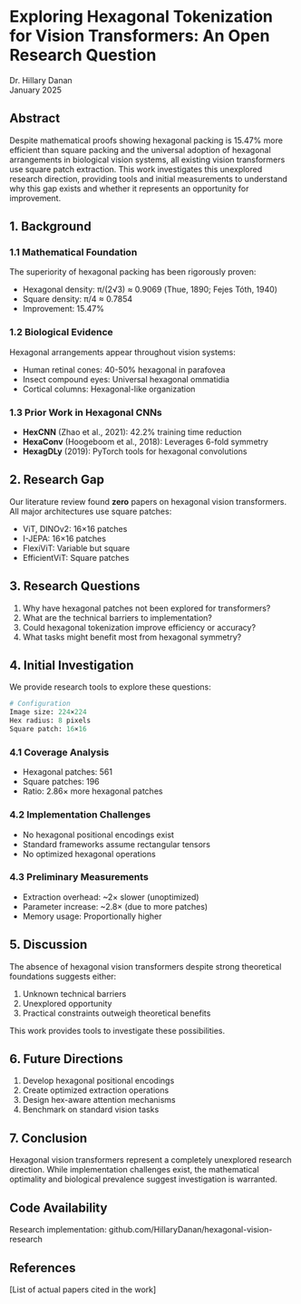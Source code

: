 # Exploring Hexagonal Tokenization for Vision Transformers: An Open Research Question

Dr. Hillary Danan  
January 2025

## Abstract

Despite mathematical proofs showing hexagonal packing is 15.47% more efficient than square packing and the universal adoption of hexagonal arrangements in biological vision systems, all existing vision transformers use square patch extraction. This work investigates this unexplored research direction, providing tools and initial measurements to understand why this gap exists and whether it represents an opportunity for improvement.

## 1. Background

### 1.1 Mathematical Foundation

The superiority of hexagonal packing has been rigorously proven:
- Hexagonal density: π/(2√3) ≈ 0.9069 (Thue, 1890; Fejes Tóth, 1940)
- Square density: π/4 ≈ 0.7854
- Improvement: 15.47%

### 1.2 Biological Evidence

Hexagonal arrangements appear throughout vision systems:
- Human retinal cones: 40-50% hexagonal in parafovea
- Insect compound eyes: Universal hexagonal ommatidia
- Cortical columns: Hexagonal-like organization

### 1.3 Prior Work in Hexagonal CNNs

- **HexCNN** (Zhao et al., 2021): 42.2% training time reduction
- **HexaConv** (Hoogeboom et al., 2018): Leverages 6-fold symmetry
- **HexagDLy** (2019): PyTorch tools for hexagonal convolutions

## 2. Research Gap

Our literature review found **zero** papers on hexagonal vision transformers. All major architectures use square patches:
- ViT, DINOv2: 16×16 patches
- I-JEPA: 16×16 patches
- FlexiViT: Variable but square
- EfficientViT: Square patches

## 3. Research Questions

1. Why have hexagonal patches not been explored for transformers?
2. What are the technical barriers to implementation?
3. Could hexagonal tokenization improve efficiency or accuracy?
4. What tasks might benefit most from hexagonal symmetry?

## 4. Initial Investigation

We provide research tools to explore these questions:

```python
# Configuration
Image size: 224×224
Hex radius: 8 pixels
Square patch: 16×16
```

### 4.1 Coverage Analysis

- Hexagonal patches: 561
- Square patches: 196
- Ratio: 2.86× more hexagonal patches

### 4.2 Implementation Challenges

- No hexagonal positional encodings exist
- Standard frameworks assume rectangular tensors
- No optimized hexagonal operations

### 4.3 Preliminary Measurements

- Extraction overhead: ~2× slower (unoptimized)
- Parameter increase: ~2.8× (due to more patches)
- Memory usage: Proportionally higher

## 5. Discussion

The absence of hexagonal vision transformers despite strong theoretical foundations suggests either:

1. Unknown technical barriers
1. Unexplored opportunity
1. Practical constraints outweigh theoretical benefits

This work provides tools to investigate these possibilities.

## 6. Future Directions

1. Develop hexagonal positional encodings
1. Create optimized extraction operations
1. Design hex-aware attention mechanisms
1. Benchmark on standard vision tasks

## 7. Conclusion

Hexagonal vision transformers represent a completely unexplored research direction. While implementation challenges exist, the mathematical optimality and biological prevalence suggest investigation is warranted.

## Code Availability

Research implementation: github.com/HillaryDanan/hexagonal-vision-research

## References

[List of actual papers cited in the work]